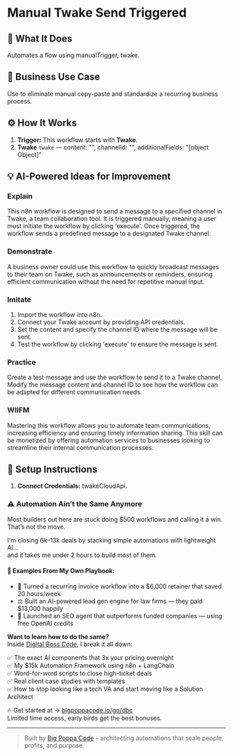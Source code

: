 # Manual Twake Send Triggered
  ## 🚀 What It Does
  Automates a flow using manualTrigger, twake.
  
  ## 💼 Business Use Case
  Use to eliminate manual copy-paste and standardize a recurring business process.
  
  ## ⚙️ How It Works
  1. **Trigger:** This workflow starts with **Twake**.
  2. **Twake** `twake` — content: "", channelId: "", additionalFields: "[object Object]"
  
  ## 💡 AI-Powered Ideas for Improvement
  ### Explain
This n8n workflow is designed to send a message to a specified channel in Twake, a team collaboration tool. It is triggered manually, meaning a user must initiate the workflow by clicking 'execute'. Once triggered, the workflow sends a predefined message to a designated Twake channel.

### Demonstrate
A business owner could use this workflow to quickly broadcast messages to their team on Twake, such as announcements or reminders, ensuring efficient communication without the need for repetitive manual input.

### Imitate
1. Import the workflow into n8n.
2. Connect your Twake account by providing API credentials.
3. Set the content and specify the channel ID where the message will be sent.
4. Test the workflow by clicking 'execute' to ensure the message is sent.

### Practice
Create a test message and use the workflow to send it to a Twake channel. Modify the message content and channel ID to see how the workflow can be adapted for different communication needs.

### WIIFM
Mastering this workflow allows you to automate team communications, increasing efficiency and ensuring timely information sharing. This skill can be monetized by offering automation services to businesses looking to streamline their internal communication processes.
  
  ## 🔧 Setup Instructions
  1. **Connect Credentials:** twakeCloudApi.
  
### ⚠️ Automation Ain’t the Same Anymore

Most builders out here are stuck doing $500 workflows and calling it a win.  
That’s not the move.  

I'm closing $6k–$13k deals by stacking simple automations with lightweight AI...  
and it takes me under 2 hours to build most of them.

#### 🧠 Examples From My Own Playbook:
- 🔁 Turned a recurring invoice workflow into a $6,000 retainer that saved 20 hours/week  
- ⚖️ Built an AI-powered lead gen engine for law firms — they paid $13,000 happily  
- 🚀 Launched an SEO agent that outperforms funded companies — using free OpenAI credits  

**Want to learn how to do the same?**  
Inside [Digital Boss Code](https://bigpoppacode.io/go/dbc), I break it all down:

✅ The exact AI components that 3x your pricing overnight  
✅ My $15k Automation Framework using n8n + LangChain  
✅ Word-for-word scripts to close high-ticket deals  
✅ Real client case studies with templates  
✅ How to stop looking like a tech VA and start moving like a Solution Architect  

🔥 Get started at → [bigpoppacode.io/go/dbc](https://bigpoppacode.io/go/dbc)  
Limited time access, early birds get the best bonuses.

---
> Built by [Big Poppa Code](https://bigpoppacode.io) – architecting automations that scale people, profits, and purpose.
  